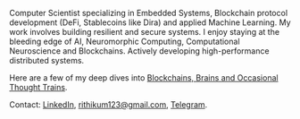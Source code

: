Computer Scientist specializing in Embedded Systems, Blockchain protocol development (DeFi, Stablecoins like Dira) and applied Machine Learning. My work involves building resilient and secure systems. I enjoy staying at the bleeding edge of AI, Neuromorphic Computing, Computational Neuroscience and Blockchains. Actively developing high-performance distributed systems.

Here are a few of my deep dives into [Blockchains, Brains and Occasional Thought Trains](https://notrithik.substack.com/).

Contact: [LinkedIn](https://www.linkedin.com/in/notrithik), [rithikum123@gmail.com](mailto:rithikum123@gmail.com), [Telegram](https://t.me/notrithik).

